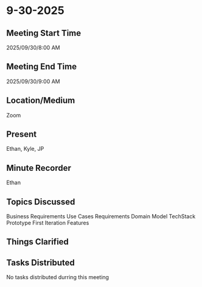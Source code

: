 # 9-30-2025

## Meeting Start Time

2025/09/30/8:00 AM

## Meeting End Time

2025/09/30/9:00 AM

## Location/Medium
Zoom

## Present

Ethan, Kyle, JP

## Minute Recorder

Ethan

## Topics Discussed
Business Requirements
Use Cases
Requirements
Domain Model
TechStack
Prototype
First Iteration Features


## Things Clarified



## Tasks Distributed

No tasks distributed durring this meeting
